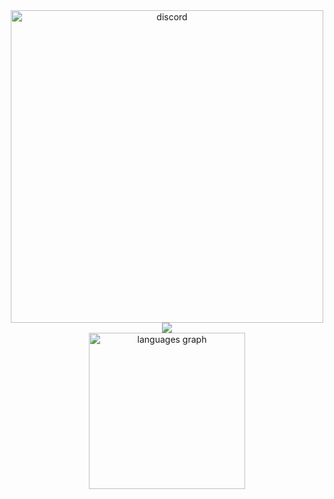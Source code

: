 <div align="center">
   <a href="https://discord.com/users/609907089900306444">
      <img align="center" src="https://lanyard.cnrad.dev/api/609907089900306444?borderRadius=5px&theme=dark&bg=00000000&hideSpotify=false&animated=true" width="500" alt="discord"/>
   </a>
  <br/>
   <img src="https://skillicons.dev/icons?i=linux,bash,rust,cpp" />
<div align="center">
  <img src="https://github-readme-stats.vercel.app/api/top-langs?username=rikka-gh&locale=en&size_weight=0.1&count_weight=0.9&hide_title=false&hide=cmake&layout=compact&langs_count=6&theme=transparent&hide_border=true&card_width=300" height="250" alt="languages graph"  />
</div>

</div>

